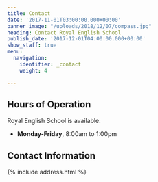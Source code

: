```yaml
---
title: Contact
date: '2017-11-01T03:00:00.000+00:00'
banner_image: "/uploads/2018/12/07/compass.jpg"
heading: Contact Royal English School
publish_date: '2017-12-01T04:00:00.000+00:00'
show_staff: true
menu:
  navigation:
    identifier: _contact
    weight: 4

---
```

## Hours of Operation

Royal English School is available:

* **Monday-Friday**, 8:00am to 1:00pm 

## Contact Information

{% include address.html %}